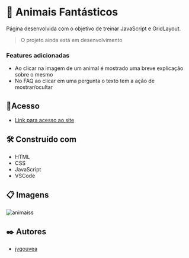 # 🦁 Animais Fantásticos

Página desenvolvida com o objetivo de treinar JavaScript e GridLayout.
> O projeto ainda está em desenvolvimento

### Features adicionadas

* Ao clicar na imagem de um animal é mostrado uma breve explicação sobre o mesmo
* No FAQ ao clicar em uma pergunta o texto tem a ação de mostrar/ocultar

## 📌Acesso

* [Link para acesso ao site](https://pagina-animais-fantasticos.vercel.app/)

## 🛠️ Construído com

* HTML
* CSS
* JavaScript
* VSCode

## 📋 Imagens

![animaiss](https://user-images.githubusercontent.com/86687541/159375512-a6bdd239-1b0e-43f2-b72a-5aba9fe262c3.png)

## ✒️ Autores

* [jvgouvea](https://github.com/jvgouvea)
